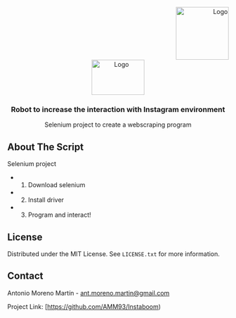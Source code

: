 <!-- PROJECT LOGO -->
<br />
 <div align="right">
 <a href="https://github.com/AMM93/instagramBoom">
   <a href="https://github.com/AMM93/instagramBoom">
   <img src="images/instagram.jpg" alt="Logo" width="120" height="120">
 </a>
<div align="center">
  <a href="https://github.com/AMM93/instagramBoom">
    <img src="images/instagram.jpg" alt="Logo" width="120" height="80">
  </a>
 </div>
  
  <!-- ABOUT THE SCRIPT -->
  <h3 align="center">Robot to increase the interaction with Instagram environment</h3>

  <p align="center">
   Selenium project to create a webscraping program
  </p>
</div>


<!-- ABOUT THE SCRIPT -->
## About The Script

Selenium project

* 1. Download selenium
* 2. Install driver
* 3. Program and interact!



<!-- LICENSE -->
## License

Distributed under the MIT License. See `LICENSE.txt` for more information.





<!-- CONTACT -->
## Contact

Antonio Moreno Martín - ant.moreno.martin@gmail.com

Project Link: [https://github.com/AMM93/Instaboom)




